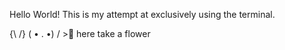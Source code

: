 Hello World!
This is my attempt at exclusively using the terminal.

{\  /}
( • . •)
/ >🌸 here take a flower
